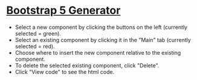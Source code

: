# [Bootstrap 5 Generator](https://michaelf314.github.io/bootstrap-generator/)

* Select a new component by clicking the buttons on the left (currently selected = green).
* Select an existing component by clicking it in the "Main" tab (currently selected = red).
* Choose where to insert the new component relative to the existing component.
* To delete the selected existing component, click "Delete".
* Click "View code" to see the html code.